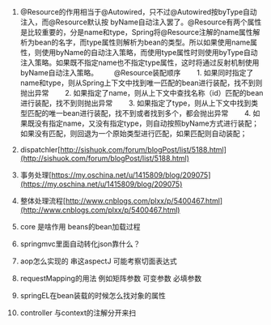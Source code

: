 1. @Resource的作用相当于@Autowired，只不过@Autowired按byType自动注入，而@Resource默认按 byName自动注入罢了。@Resource有两个属性是比较重要的，分是name和type，Spring将@Resource注解的name属性解析为bean的名字，而type属性则解析为bean的类型。所以如果使用name属性，则使用byName的自动注入策略，而使用type属性时则使用byType自动注入策略。如果既不指定name也不指定type属性，这时将通过反射机制使用byName自动注入策略。 　　@Resource装配顺序 　　1. 如果同时指定了name和type，则从Spring上下文中找到唯一匹配的bean进行装配，找不到则抛出异常 　　2. 如果指定了name，则从上下文中查找名称（id）匹配的bean进行装配，找不到则抛出异常 　　3. 如果指定了type，则从上下文中找到类型匹配的唯一bean进行装配，找不到或者找到多个，都会抛出异常 　　4. 如果既没有指定name，又没有指定type，则自动按照byName方式进行装配；如果没有匹配，则回退为一个原始类型进行匹配，如果匹配则自动装配；

2. dispatchler[http://sishuok.com/forum/blogPost/list/5188.html](http://sishuok.com/forum/blogPost/list/5188.html)

3. 事务处理[https://my.oschina.net/u/1415809/blog/209075](https://my.oschina.net/u/1415809/blog/209075)

4. 整体处理流程[http://www.cnblogs.com/plxx/p/5400467.html](http://www.cnblogs.com/plxx/p/5400467.html)

5. core 是啥作用 beans的bean加载过程

6. springmvc里面自动转化json靠什么？

7. aop怎么实现的 串这aspectJ 可能考察切面表达式

8. requestMapping的用法 例如矩阵参数 可变参数 必填参数

9. springEL在bean装载的时候怎么找对象的属性

10. controller 与context的注解分开来扫



